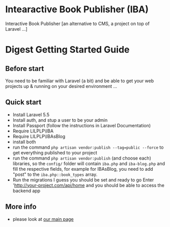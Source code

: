 # Intearactive Book Publisher (IBA)

Interactive Book Publisher [an alternative to CMS, a project on top of Laravel ...]

# Digest Getting Started Guide

## Before start

You need to be familiar with Laravel (a bit) and be able to get your web projects up & running on your desired environment ...

## Quick start

- Install Laravel 5.5
- Install auth, and stup a user to be your admin
- Install Passport (follow the instructions in Laravel Documentation)
- Require LILPLP\IBA
- Require LILPLP\IBAsBlog
- install both
- run the command `php artisan vendor:publish --tag=public --force` to get everything published to your project
- run the command `php artisan vendor:publish` (and choose each) libraries, so the `config/` folder will contain `iba.php` and `iba-blog.php` and fill the respective fields, for example for IBAsBlog, you need to add "post" to the `iba.php::book_types` array.
- Run the migrations
I guess you should be set and ready to go
Enter 'http://your-project.com/api/home and you should be able to access the backend app

## More info

- please look at [our main page](http://lostideaslab.com/pirates-lost-pearl/interactive-books-atelier/)
